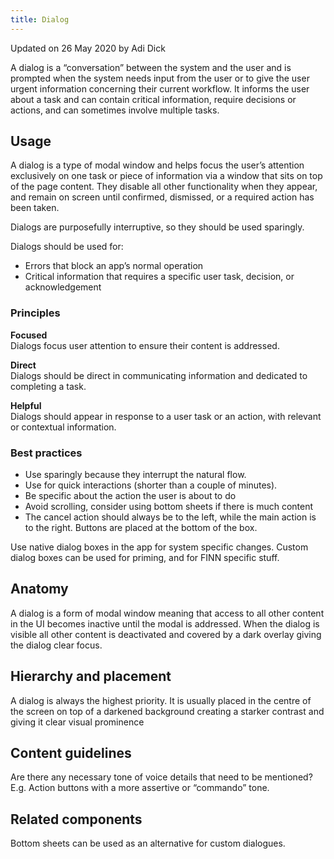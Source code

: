```yaml
---
title: Dialog
---
```


<p class="u-d1">Updated on 26 May 2020 by Adi Dick</p>

A dialog is a “conversation” between the system and the user and is prompted when the system needs input from the user or to give the user urgent information concerning their current workflow. It informs the user about a task and can contain critical information, require decisions or actions, and can sometimes involve multiple tasks.

## Usage

A dialog is a type of modal window and helps focus the user’s attention exclusively on one task or piece of information via a window that sits on top of the page content. They disable all other functionality when they appear, and remain on screen until confirmed, dismissed, or a required action has been taken.

Dialogs are purposefully interruptive, so they should be used sparingly.

Dialogs should be used for:

- Errors that block an app’s normal operation
- Critical information that requires a specific user task, decision, or acknowledgement

### Principles

**Focused** <br />
Dialogs focus user attention to ensure their content is addressed.

**Direct** <br />
Dialogs should be direct in communicating information and dedicated to completing a task.

**Helpful** <br />
Dialogs should appear in response to a user task or an action, with relevant or contextual information.

### Best practices

- Use sparingly because they interrupt the natural flow.
- Use for quick interactions (shorter than a couple of minutes).
- Be specific about the action the user is about to do
- Avoid scrolling, consider using bottom sheets if there is much content
- The cancel action should always be to the left, while the main action is to the right. Buttons are placed at the bottom of the box.

Use native dialog boxes in the app for system specific changes. Custom dialog boxes can be used for priming, and for FINN specific stuff.

## Anatomy

A dialog is a form of modal window meaning that access to all other content in the UI becomes inactive until the modal is addressed. When the dialog is visible all other content is deactivated and covered by a dark overlay giving the dialog clear focus.

## Hierarchy and placement

A dialog is always the highest priority. It is usually placed in the centre of the screen on top of a darkened background creating a starker contrast and giving it clear visual prominence

## Content guidelines

Are there any necessary tone of voice details that need to be mentioned?
E.g. Action buttons with a more assertive or “commando” tone.

## Related components

Bottom sheets can be used as an alternative for custom dialogues.

